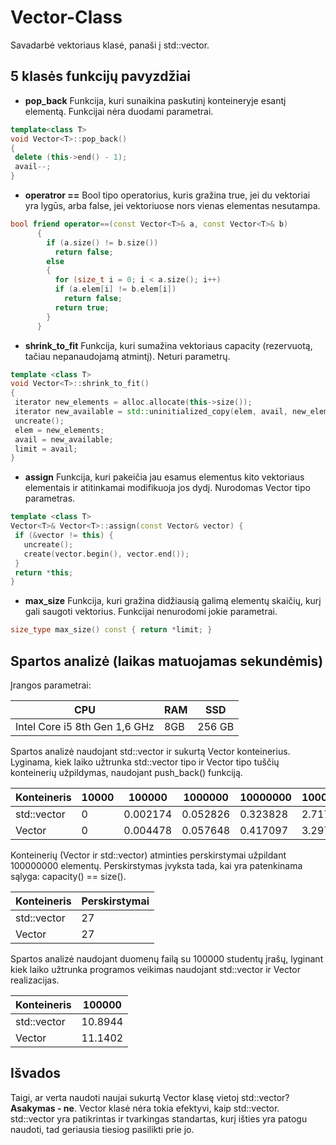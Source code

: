 # Vector-Class

Savadarbė vektoriaus klasė, panaši į std::vector.

## 5 klasės funkcijų pavyzdžiai

 * **pop_back** Funkcija, kuri sunaikina paskutinį konteineryje esantį elementą. Funkcijai nėra duodami parametrai.
 ```c++
 template<class T>
void Vector<T>::pop_back()
{
  delete (this->end() - 1);
  avail--;
}
```
* **operatror ==** Bool tipo operatorius, kuris gražina true, jei du vektoriai yra lygūs, arba false, jei vektoriuose nors vienas elementas nesutampa.
```c++
bool friend operator==(const Vector<T>& a, const Vector<T>& b)
      {
        if (a.size() != b.size())
          return false;
        else
        {
          for (size_t i = 0; i < a.size(); i++)
          if (a.elem[i] != b.elem[i])
            return false;
          return true; 
        }
      }
```
 * **shrink_to_fit** Funkcija, kuri sumažina vektoriaus capacity (rezervuotą, tačiau nepanaudojamą atmintį). Neturi parametrų.
 ```c++
 template <class T>
void Vector<T>::shrink_to_fit()
{
  iterator new_elements = alloc.allocate(this->size());
  iterator new_available = std::uninitialized_copy(elem, avail, new_elements);
  uncreate();
  elem = new_elements;
  avail = new_available;
  limit = avail;
}
```
 * **assign** Funkcija, kuri pakeičia jau esamus elementus kito vektoriaus elementais ir atitinkamai modifikuoja jos dydį. Nurodomas Vector tipo parametras.
 ```c++
 template <class T>
Vector<T>& Vector<T>::assign(const Vector& vector) {
  if (&vector != this) {
    uncreate();
    create(vector.begin(), vector.end());
  }
  return *this;
}
```
 * **max_size** Funkcija, kuri gražina didžiausią galimą elementų skaičių, kurį gali saugoti vektorius. Funkcijai nenurodomi jokie parametrai.
 ```c++
 size_type max_size() const { return *limit; }
 ```
 
 ## Spartos analizė (laikas matuojamas sekundėmis)
 
 Įrangos parametrai:

| CPU  | RAM | SSD |
| ----- | ------|------ |
| Intel Core i5 8th Gen 1,6 GHz | 8GB  | 256 GB |
 
Spartos analizė naudojant std::vector ir sukurtą Vector konteinerius. Lyginama, kiek laiko užtrunka std::vector tipo ir Vector tipo tuščių konteinerių užpildymas, naudojant push_back() funkciją.

 |Konteineris|10000|100000|1000000|10000000|100000000|
 |-----------|-----|------|--------|-------|---------|
 |std::vector|0|0.002174|0.052826|0.323828|2.71736|
 |Vector|0|0.004478|0.057648|0.417097|3.29725|
 
Konteinerių (Vector ir std::vector) atminties perskirstymai užpildant 100000000 elementų. Perskirstymas įvyksta tada, kai yra patenkinama sąlyga: capacity() == size().

 |Konteineris|Perskirstymai|
 |-----------|-------------|
 |std::vector|27|
 |Vector|27|
 
Spartos analizė naudojant duomenų failą su 100000 studentų įrašų, lyginant kiek laiko užtrunka programos veikimas naudojant std::vector ir Vector realizacijas.

 |Konteineris|100000|
 |-----------|------|
 |std::vector|10.8944|
 |Vector|11.1402|
 
 ## Išvados
 
 Taigi, ar verta naudoti naujai sukurtą Vector klasę vietoj std::vector?
 **Asakymas - ne**. Vector klasė nėra tokia efektyvi, kaip std::vector. std::vector yra patikrintas ir tvarkingas standartas, kurį išties yra patogu naudoti, tad geriausia tiesiog pasilikti prie jo.
 
